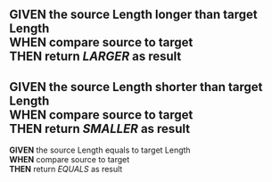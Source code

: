 **GIVEN** the source Length longer than target Length     
**WHEN** compare source to target  
**THEN** return *LARGER* as result
---
**GIVEN** the source Length shorter than target Length     
**WHEN** compare source to target  
**THEN** return *SMALLER* as result
---
**GIVEN** the source Length equals to target Length  
**WHEN** compare source to target  
**THEN** return *EQUALS* as result
